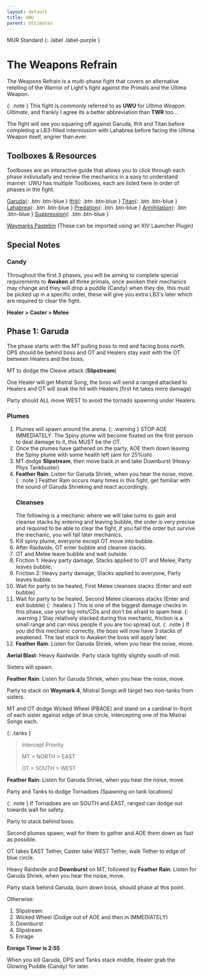 ```yaml
---
layout: default
title: UWU
parent: Ultimates
---
```


MUR Standard 
{: .label .label-purple }

# The Weapons Refrain

The Weapons Refrain is a multi-phase fight that covers an alternative retelling of the Warrior of Light's fight against the Primals and the Ultima Weapon.

{: .note }
This fight is commonly referred to as **UWU** for *Ultima Weapon: Ultimate*, and frankly I agree its a better abbreviation than **TWR** too...

The fight will see you squaring off against Garuda, Ifrit and Titan before completing a LB3-filled intermission with Lahabrea before facing the Ultima Weapon itself, angrier than ever.

## Toolboxes & Resources

Toolboxes are an interactive guide that allows you to click through each phase indiviudally and review the mechanics in a easy to understand manner.
UWU has multiple Toolboxes, each are listed here in order of phases in the fight.

[Garuda](https://ff14.toolboxgaming.space/?id=882261013862561&preview=1){: .btn .btn-blue }
[Ifrit](https://ff14.toolboxgaming.space/?id=562530446784261&preview=1){: .btn .btn-blue }
[Titan](https://ff14.toolboxgaming.space/?id=982261963862561&preview=1){: .btn .btn-blue }
[Lahabrea](https://ff14.toolboxgaming.space/?id=430631425646261&preview=1){: .btn .btn-blue }
[Predation](https://ff14.toolboxgaming.space/?id=530635345646261&preview=1){: .btn .btn-blue }
[Annihilation](https://ff14.toolboxgaming.space/?id=930637786646261&preview=1){: .btn .btn-blue }
[Suppression](https://ff14.toolboxgaming.space/?id=192261294862561&preview=1){: .btn .btn-blue }

[Waymarks Pastebin](https://pastebin.com/KvHDCE6e) (These can be imported using an XIV Launcher Plugin)

## Special Notes

### Candy
Throughout the first 3 phases, you will be aiming to complete special requirements to **Awaken** all three primals, once awoken their mechanics may change and they will drop a puddle (Candy) when they die, this must be picked up in a specific order, these will give you extra LB3's later which are required to clear the fight.

**Healer > Caster > Melee**

## Phase 1: Garuda

The phase starts with the MT pulling boss to mid and facing boss north. DPS should be behind boss and OT and Healers stay east with the OT between Healers and the boss. 

MT to dodge the Cleave attack (**Slipstream**)

One Healer will get Mistral Song, the boss will send a ranged attacked to Healers and OT will soak the hit with Healers (first hit takes more damage)

Party should ALL move WEST to avoid the tornado spawning under Healers.

### Plumes

1. Plumes will spawn around the arena. 
    {: .warning } 
    STOP AOE IMMEDIATELY. The Spiny plume will become fixated on the first person to deal damage to it, this MUST be the OT.
1. Once the plumes have gathered on the party, AOE them down leaving the Spiny plume with some health left (aim for 25%ish)
1. MT dodge **Slipstream**, then move back in and take Downburst (Heavy Phys Tankbuster)
1. **Feather Rain**: Listen for Garuda Shriek, when you hear the noise, move.
    {: .note }
    Feather Rain occurs many times in this fight, get familiar with the sound of Garuda Shrieking and react accordingly.
    ### Cleanses
    The following is a mechanic where we will take turns to gain and cleanse stacks by entering and leaving bubble, the order is very precise and required to be able to clear the fight, if you fail the order but survive the mechanic, you will fail later mechanics.
1. Kill spiny plume, everyone except OT move into bubble.
1. After Raidwide, OT enter bubble and cleanse stacks.
1. OT and Melee leave bubble and wait outside.
1. Friction 1: Heavy party damage, Stacks applied to OT and Melee, Party leaves bubble.
1. Friction 2: Heavy party damage, Stacks applied to everyone, Party leaves bubble.
1. Wait for party to be healed, First Melee cleanses stacks (Enter and exit bubble)
1. Wait for party to be healed, Second Melee cleanses stacks (Enter and exit bubble)
    {: .healers } 
    This is one of the biggest damage checks in this phase, use your big mits/CDs and don't be afraid to spam heal.
    {: .warning }
    Stay relatively stacked during this mechanic, friction is a small range and can miss people if you are too spread out.
    {: .note }
    If you did this mechanic correctly, the boss will now have 3 stacks of awakened. The last stack to Awaken the boss will apply later.
1. **Feather Rain**: Listen for Garuda Shriek, when you hear the noise, move.

**Aerial Blast**: Heavy Raidwide. Party stack tightly slightly south of mid.

Sisters will spawn.

**Feather Rain**: Listen for Garuda Shriek, when you hear the noise, move.

Party to stack on **Waymark 4**, Mistral Songs will target two non-tanks from sisters.

MT and OT dodge Wicked Wheel (PBAOE) and stand on a cardinal in-front of each sister against edge of blue circle, intercepting one of the Mistral Songs each.

{: .tanks }
> Intercept Priority
> 
> MT = NORTH > EAST
>
> OT = SOUTH > WEST

**Feather Rain**: Listen for Garuda Shriek, when you hear the noise, move.

Party and Tanks to dodge Tornadoes (Spawning on tank locations)

{: .note }
If Tornadoes are on SOUTH and EAST, ranged can dodge out towards wall for safety.

Party to stack behind boss.

Second plumes spawn, wait for them to gather and AOE them down as fast as possible.

OT takes EAST Tether, Caster take WEST Tether, walk Tether to edge of blue circle.

Heavy Raidwide and **Downburst** on MT, followed by **Feather Rain**: Listen for Garuda Shriek, when you hear the noise, move.

Party stack behind Garuda, burn down boss, should phase at this point.

Otherwise: 
1. Slipstream
2. Wicked Wheel (Dodge out of AOE and then in IMMEDIATELY)
3. Downburst
4. Slipstream
5. Enrage

**Enrage Timer is 2:55**

When you kill Garuda, DPS and Tanks stack middle, Healer grab the Glowing Puddle (Candy) for later.